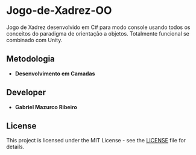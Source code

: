 # Jogo-de-Xadrez-OO

Jogo de Xadrez desenvolvido em C# para modo console usando todos os conceitos do paradigma de orientação a objetos. Totalmente funcional se combinado com Unity.

## Metodologia

* **Desenvolvimento em Camadas**

## Developer

* **Gabriel Mazurco Ribeiro**

## License

This project is licensed under the MIT License - see the [LICENSE](LICENSE) file for details.
